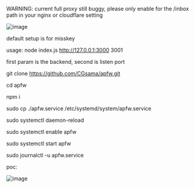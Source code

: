 WARNING:
current full proxy still buggy, please only enable for the /inbox path in your nginx or cloudflare setting

![image](https://github.com/CGsama/apfw/assets/15722562/fe05523f-1031-418d-ac01-8c5cb31a9d97)



default setup is for misskey

usage: node index.js http://127.0.0.1:3000 3001

first param is the backend, second is listen port



git clone https://github.com/CGsama/apfw.git

cd apfw

npm i

sudo cp ./apfw.service /etc/systemd/system/apfw.service

sudo systemctl daemon-reload

sudo systemctl enable apfw

sudo systemctl start apfw

sudo journalctl -u apfw.service


poc:

![image](https://github.com/CGsama/apfw/assets/15722562/96c9b921-dd30-4d19-9c8f-3f68f1064980)

